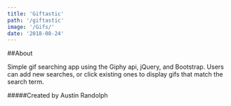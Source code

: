 ```yaml
---
title: 'Giftastic'
path: '/giftastic'
image: '/Gifs/'
date: '2018-08-24'
---
```


##About

Simple gif searching app using the Giphy api, jQuery, and Bootstrap. Users can add new searches, or click existing ones to display gifs that match the search term.

#####Created by
Austin Randolph
